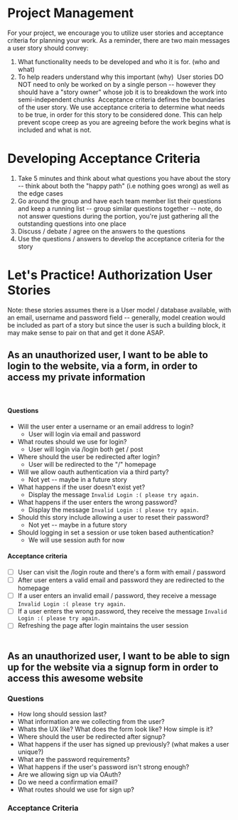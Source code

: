 # Project Management
For your project, we encourage you to utilize user stories and acceptance criteria for planning your work. As a reminder, there are two main messages 
a user story should convey:
​
1. What functionality needs to be developed and who it is for.  (who and what)
2. To help readers understand why this important (why)
​
User stories DO NOT need to only be worked on by a single person -- however they should have a "story owner" whose job it is to breakdown the work into semi-independent chunks
​
Acceptance criteria defines the boundaries of the user story. We use acceptance criteria to determine what needs to be true, in order for this story to be considered done. This can help prevent scope creep as you are agreeing before the work begins what is included and what is not. 
​
# Developing Acceptance Criteria

1. Take 5 minutes and think about what questions you have about the story -- think about both the "happy path" (i.e nothing goes wrong) as well as the edge cases
2. Go around the group and have each team member list their questions and keep a running list -- group similar questions together -- note, do not answer questions during the portion, you're just gathering all the outstanding questions into one place
3. Discuss / debate / agree on the answers to the questions
4. Use the questions / answers to develop the acceptance criteria for the story

# Let's Practice! Authorization User Stories
Note: these stories assumes there is a User model / database  available, with an email, username and password field -- generally, model creation would be included as part of a story but since the user is such a building block, it may make sense to pair on that and get it done ASAP.

## As an unauthorized user, I want to be able to login to the website, via a form, in order to access my private information
​
#### Questions
* Will the user enter a username or an email address to login?
    * User will login via email and password
* What routes should we use for login?
    * User will login via /login both get / post
* Where should the user be redirected after login?
    * User will be redirected to the "/" homepage
* Will we allow oauth authentication via a third party?
    * Not yet -- maybe in a future story
* What happens if the user doesn't exist yet?
    * Display the message ```Invalid Login :( please try again.```
* What happens if the user enters the wrong password?
    * Display the message ```Invalid Login :( please try again.```
* Should this story include allowing a user to reset their password?
    * Not yet -- maybe in a future story
* Should logging in set a session or use token based authentication?
    * We will use session auth for now
#### Acceptance criteria
- [ ] User can visit the /login route and there's a form with email / password
- [ ] After user enters a valid email and password they are redirected to the homepage
- [ ] If a user enters an invalid email / password, they receive a message ```Invalid Login :( please try again.```
- [ ] If a user enters the wrong password, they receive the message ```Invalid Login :( please try again.```
- [ ] Refreshing the page after login maintains the user session  
​
## As an unauthorized user, I want to be able to sign up for the website via a signup form in order to access this awesome website
### Questions
* How long should session last?
* What information are we collecting from the user?
* Whats the UX like? What does the form look like? How simple is it?
* Where should the user be redirected after signup?
* What happens if the user has signed up previously? (what makes a user unique?)
* What are the password requirements?
* What happens if the user's password isn't strong enough?
* Are we allowing sign up via OAuth?
* Do we need a confirmation email?
* What routes should we use for sign up?
### Acceptance Criteria
